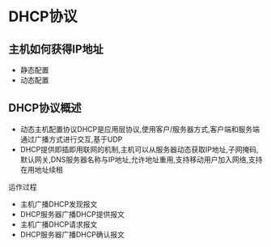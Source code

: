 # DHCP协议

## 主机如何获得IP地址

- 静态配置
- 动态配置

## DHCP协议概述

- 动态主机配置协议DHCP是应用层协议,使用客户/服务器方式,客户端和服务端通过广播方式进行交互,基于UDP
- DHCP提供即插即用联网的机制,主机可以从服务器动态获取IP地址,子网掩码, 默认网关,DNS服务器名称与IP地址,允许地址重用,支持移动用户加入网络,支持在用地址续租

运作过程

- 主机广播DHCP发现报文
- DHCP服务器广播DHCP提供报文
- 主机广播DHCP请求报文
- DHCP服务器广播DHCP确认报文
